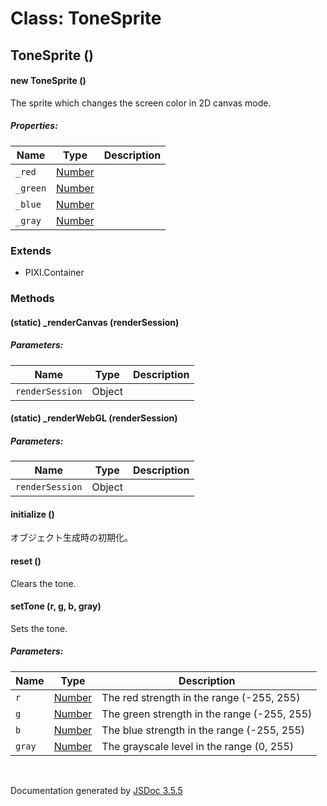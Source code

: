 # Class: ToneSprite

## ToneSprite ()

#### new ToneSprite ()

The sprite which changes the screen color in 2D canvas mode.

##### Properties:

| Name | Type | Description |
| --- | --- | --- |
| `_red` | [Number](Number.html) |  |
| `_green` | [Number](Number.html) |  |
| `_blue` | [Number](Number.html) |  |
| `_gray` | [Number](Number.html) |  |

<dl>
</dl>

### Extends

* PIXI.Container

### Methods

#### (static) _renderCanvas (renderSession)

##### Parameters:

| Name | Type | Description |
| --- | --- | --- |
| `renderSession` | Object |  |

<dl>
</dl>

#### (static) _renderWebGL (renderSession)

##### Parameters:

| Name | Type | Description |
| --- | --- | --- |
| `renderSession` | Object |  |

<dl>
</dl>

#### initialize ()

 オブジェクト生成時の初期化。
<dl>
</dl>

#### reset ()

Clears the tone.
<dl>
</dl>

#### setTone (r, g, b, gray)

Sets the tone.

##### Parameters:

| Name | Type | Description |
| --- | --- | --- |
| `r` | [Number](Number.html) | The red strength in the range (-255, 255) |
| `g` | [Number](Number.html) | The green strength in the range (-255, 255) |
| `b` | [Number](Number.html) | The blue strength in the range (-255, 255) |
| `gray` | [Number](Number.html) | The grayscale level in the range (0, 255) |

<dl>
</dl>
 <br>

  Documentation generated by [JSDoc 3.5.5](https://github.com/jsdoc3/jsdoc)

